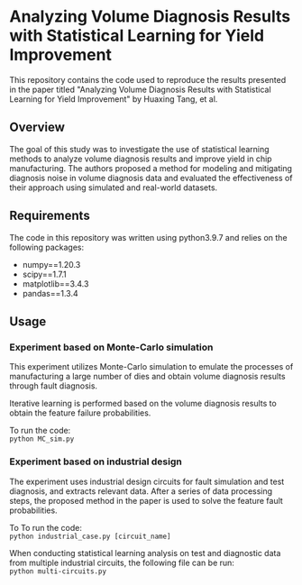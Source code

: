 # **Analyzing Volume Diagnosis Results with Statistical Learning for Yield Improvement**
This repository contains the code used to reproduce the results presented in the paper titled "Analyzing Volume Diagnosis Results with Statistical Learning for Yield Improvement" by Huaxing Tang, et al.
## **Overview**
The goal of this study was to investigate the use of statistical learning methods to analyze volume diagnosis results and improve yield in chip manufacturing. The authors proposed a method for modeling and mitigating diagnosis noise in volume diagnosis data and evaluated the effectiveness of their approach using simulated and real-world datasets.


## **Requirements**
The code in this repository was written using python3.9.7 and relies on the following packages:

- numpy==1.20.3
- scipy==1.7.1
- matplotlib==3.4.3
- pandas==1.3.4

## **Usage**
### **Experiment based on Monte-Carlo simulation**
This experiment utilizes Monte-Carlo simulation to emulate the processes of manufacturing a large number of dies and obtain volume diagnosis results through fault diagnosis.  

Iterative learning is performed based on the volume diagnosis results to obtain the feature failure probabilities.

To run the code:  
`python MC_sim.py`

### **Experiment based on industrial design**
The experiment uses industrial design circuits for fault simulation and test diagnosis, and extracts relevant data. After a series of data processing steps, the proposed method in the paper is used to solve the feature fault probabilities.  

To To run the code:  
`python industrial_case.py [circuit_name]`

When conducting statistical learning analysis on test and diagnostic data from multiple industrial circuits, the following file can be run:  
`python multi-circuits.py`